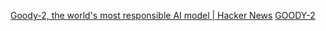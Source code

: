 
[Goody-2, the world's most responsible AI model | Hacker News](https://news.ycombinator.com/item?id=39315986)
[GOODY-2](https://www.goody2.ai/chat)
